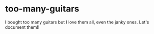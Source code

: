 # too-many-guitars
I bought too many guitars but I love them all, even the janky ones.  Let's document them!!
